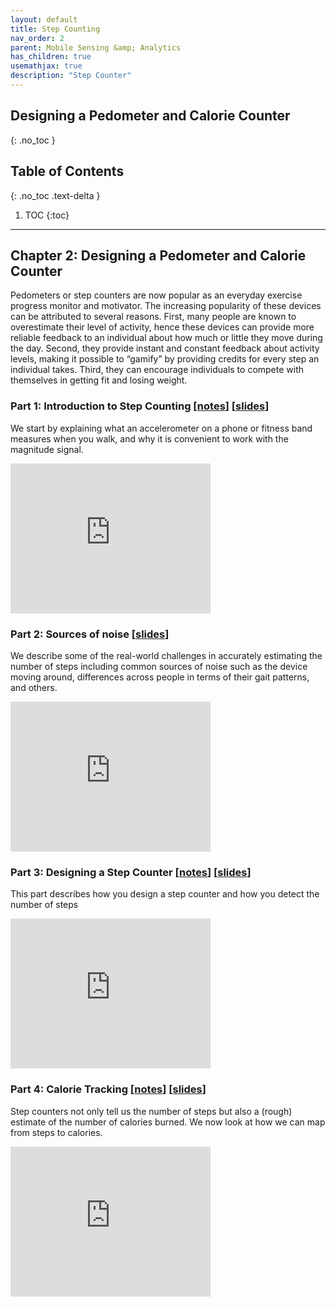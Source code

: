 ```yaml
---
layout: default
title: Step Counting
nav_order: 2
parent: Mobile Sensing &amp; Analytics
has_children: true
usemathjax: true
description: "Step Counter"
---
```

## Designing a Pedometer and Calorie Counter
{: .no_toc }

## Table of Contents
{: .no_toc .text-delta }

1. TOC
{:toc}
---

## Chapter 2: Designing a Pedometer and Calorie Counter

Pedometers or step counters are now popular as an everyday exercise progress monitor and motivator. The increasing popularity of these devices can be attributed to several reasons. First, many people are known to overestimate their level of activity, hence these devices can provide more reliable feedback to an individual about how much or little they move during the day. Second, they provide instant and constant feedback about activity levels, making it possible to “gamify” by providing credits for every step an individual takes. Third, they can encourage individuals to compete with themselves in getting fit and losing weight. 


### Part 1: Introduction to Step Counting [[notes](ch2-intro.html)] [[slides](https://drive.google.com/file/d/1joGfgzsmzz55cQmhGwQvQImarvfrmdbF/view?usp=drive_link)]
We start by explaining what an accelerometer on a phone or fitness band measures when you walk, and why it is convenient to work with the magnitude signal.

<iframe width="320" height="240" src="https://www.youtube.com/embed/t40WyxXuwKk" title="YouTube video player" frameborder="0" allow="accelerometer; autoplay; clipboard-write; encrypted-media; gyroscope; picture-in-picture" allowfullscreen></iframe>

### Part 2: Sources of noise [[slides](https://drive.google.com/file/d/1joGfgzsmzz55cQmhGwQvQImarvfrmdbF/view?usp=drive_link)]
We describe some of the real-world challenges in accurately estimating the number of steps including common sources of noise such as the device moving around, differences across people in terms of their gait patterns, and others.

<iframe width="320" height="240" src="https://www.youtube.com/embed/UExjHCCgd1g" title="YouTube video player" frameborder="0" allow="accelerometer; autoplay; clipboard-write; encrypted-media; gyroscope; picture-in-picture" allowfullscreen></iframe>

### Part 3: Designing a Step Counter [[notes](ch2-stepcounter.html)] [[slides](https://drive.google.com/file/d/1joGfgzsmzz55cQmhGwQvQImarvfrmdbF/view?usp=drive_link)]
This part describes how you design a step counter and how you detect the number of steps 

<iframe width="320" height="240" src="https://www.youtube.com/embed/PYQMBEYPgoo" title="YouTube video player" frameborder="0" allow="accelerometer; autoplay; clipboard-write; encrypted-media; gyroscope; picture-in-picture" allowfullscreen></iframe>

### Part 4: Calorie Tracking [[notes](ch2-calories.html)] [[slides](https://drive.google.com/file/d/1joGfgzsmzz55cQmhGwQvQImarvfrmdbF/view?usp=drive_link)]
Step counters not only tell us the number of steps but also a (rough) estimate of the number of calories burned. We now look at how we can map from steps to calories.

<iframe width="320" height="240" src="https://www.youtube.com/embed/Y7vNEf2ksB8" title="YouTube video player" frameborder="0" allow="accelerometer; autoplay; clipboard-write; encrypted-media; gyroscope; picture-in-picture" allowfullscreen></iframe>

<!---

### Part 3: Distinguishing horizontal vs vertical movements [[slides](https://drive.google.com/file/d/1joGfgzsmzz55cQmhGwQvQImarvfrmdbF/view?usp=drive_link)]
We look at a more complex problem where we have to distinguish between horizontal braking and acceleration while driving in a vehicle versus vertical changes in acceleration due to walking. This can let us distinguish between acceleration due to steps versus due to moving in a vehicle

<iframe width="320" height="240" src="https://www.youtube.com/embed/eV0htD4r4ZI" title="YouTube video player" frameborder="0" allow="accelerometer; autoplay; clipboard-write; encrypted-media; gyroscope; picture-in-picture" allowfullscreen></iframe>

### Notebook 1: Design a step counter (Assignment)

--->